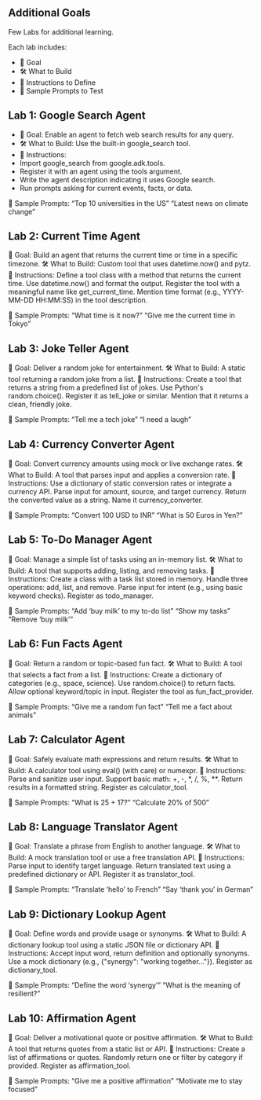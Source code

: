## Additional Goals 
Few Labs for additional learning. 

Each lab includes:
- 🎯 Goal
- 🛠️ What to Build
- 🔧 Instructions to Define
- 💬 Sample Prompts to Test

## Lab 1: Google Search Agent
- 🎯 Goal: Enable an agent to fetch web search results for any query.
- 🛠️ What to Build: Use the built-in google_search tool.
- 🔧 Instructions:
-    Import google_search from google.adk.tools.
-    Register it with an agent using the tools argument.
-    Write the agent description indicating it uses Google search.
-    Run prompts asking for current events, facts, or data.

💬 Sample Prompts:
        “Top 10 universities in the US”
        “Latest news on climate change”

## Lab 2: Current Time Agent
🎯 Goal: Build an agent that returns the current time or time in a specific timezone.
🛠️ What to Build: Custom tool that uses datetime.now() and pytz.
🔧 Instructions:
        Define a tool class with a method that returns the current time.
        Use datetime.now() and format the output.
        Register the tool with a meaningful name like get_current_time.
        Mention time format (e.g., YYYY-MM-DD HH:MM:SS) in the tool description.

💬 Sample Prompts:
        “What time is it now?”
        “Give me the current time in Tokyo”

## Lab 3: Joke Teller Agent
🎯 Goal: Deliver a random joke for entertainment.
🛠️ What to Build: A static tool returning a random joke from a list.
🔧 Instructions:
        Create a tool that returns a string from a predefined list of jokes.
        Use Python's random.choice().
        Register it as tell_joke or similar.
        Mention that it returns a clean, friendly joke.

💬 Sample Prompts:
    “Tell me a tech joke”
    “I need a laugh”

## Lab 4: Currency Converter Agent
🎯 Goal: Convert currency amounts using mock or live exchange rates.
🛠️ What to Build: A tool that parses input and applies a conversion rate.
🔧 Instructions:
        Use a dictionary of static conversion rates or integrate a currency API.
        Parse input for amount, source, and target currency.
        Return the converted value as a string.
        Name it currency_converter.

💬 Sample Prompts:
        “Convert 100 USD to INR”
        “What is 50 Euros in Yen?”

## Lab 5: To-Do Manager Agent
🎯 Goal: Manage a simple list of tasks using an in-memory list.
🛠️ What to Build: A tool that supports adding, listing, and removing tasks.
🔧 Instructions:
        Create a class with a task list stored in memory.
        Handle three operations: add, list, and remove.
        Parse input for intent (e.g., using basic keyword checks).
        Register as todo_manager.

💬 Sample Prompts:
        “Add ‘buy milk’ to my to-do list”
        “Show my tasks”
        “Remove ‘buy milk’”

## Lab 6: Fun Facts Agent
🎯 Goal: Return a random or topic-based fun fact.
🛠️ What to Build: A tool that selects a fact from a list.
🔧 Instructions:
        Create a dictionary of categories (e.g., space, science).
        Use random.choice() to return facts.
        Allow optional keyword/topic in input.
        Register the tool as fun_fact_provider.

💬 Sample Prompts:
        “Give me a random fun fact”
        “Tell me a fact about animals”

## Lab 7: Calculator Agent
🎯 Goal: Safely evaluate math expressions and return results.
🛠️ What to Build: A calculator tool using eval() (with care) or numexpr.
🔧 Instructions:
        Parse and sanitize user input.
        Support basic math: +, -, *, /, %, **.
        Return results in a formatted string.
        Register as calculator_tool.

💬 Sample Prompts:
        “What is 25 + 17?”
        “Calculate 20% of 500”

## Lab 8: Language Translator Agent
🎯 Goal: Translate a phrase from English to another language.
🛠️ What to Build: A mock translation tool or use a free translation API.
🔧 Instructions:
        Parse input to identify target language.
        Return translated text using a predefined dictionary or API.
        Register it as translator_tool.

💬 Sample Prompts:
        “Translate ‘hello’ to French”
        “Say ‘thank you’ in German”

## Lab 9: Dictionary Lookup Agent
🎯 Goal: Define words and provide usage or synonyms.
🛠️ What to Build: A dictionary lookup tool using a static JSON file or dictionary API.
🔧 Instructions:
        Accept input word, return definition and optionally synonyms.
        Use a mock dictionary (e.g., {"synergy": "working together..."}).
        Register as dictionary_tool.

💬 Sample Prompts:
        “Define the word ‘synergy’”
        “What is the meaning of resilient?”

## Lab 10: Affirmation Agent
🎯 Goal: Deliver a motivational quote or positive affirmation.
🛠️ What to Build: A tool that returns quotes from a static list or API.
🔧 Instructions:
        Create a list of affirmations or quotes.
        Randomly return one or filter by category if provided.
        Register as affirmation_tool.

💬 Sample Prompts:
        “Give me a positive affirmation”
        “Motivate me to stay focused”

